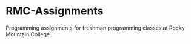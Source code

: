 # RMC-Assignments
Programming assignments for freshman programming classes at Rocky Mountain College
